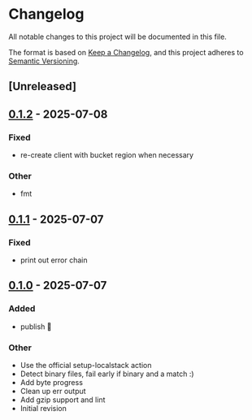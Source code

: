 # Changelog

All notable changes to this project will be documented in this file.

The format is based on [Keep a Changelog](https://keepachangelog.com/en/1.0.0/),
and this project adheres to [Semantic Versioning](https://semver.org/spec/v2.0.0.html).

## [Unreleased]

## [0.1.2](https://github.com/dacort/s3grep/compare/v0.1.1...v0.1.2) - 2025-07-08

### Fixed

- re-create client with bucket region when necessary

### Other

- fmt

## [0.1.1](https://github.com/dacort/s3grep/compare/v0.1.0...v0.1.1) - 2025-07-07

### Fixed

- print out error chain

## [0.1.0](https://github.com/dacort/s3grep/releases/tag/v0.1.0) - 2025-07-07

### Added

- publish 🚀

### Other

- Use the official setup-localstack action
- Detect binary files, fail early if binary and a match :)
- Add byte progress
- Clean up err output
- Add gzip support and lint
- Initial revision
